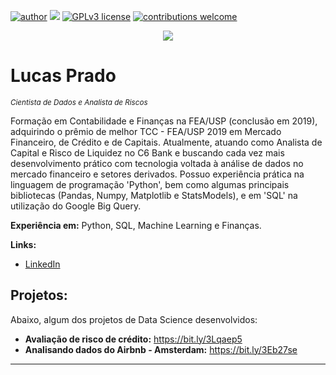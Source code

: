 [![author](https://img.shields.io/badge/author-carlosfab-red.svg)](https://www.linkedin.com/in/carlosfab) [![](https://img.shields.io/badge/python-3.7+-blue.svg)](https://www.python.org/downloads/release/python-365/) [![GPLv3 license](https://img.shields.io/badge/License-GPLv3-blue.svg)](http://perso.crans.org/besson/LICENSE.html) [![contributions welcome](https://img.shields.io/badge/contributions-welcome-brightgreen.svg?style=flat)](https://github.com/carlosfab/data_science/issues)

<p align="center">
  <img src="https://github.com/lucas-prado/template_portfolio/blob/master/banner.png?raw=true" >
</p>

# Lucas Prado
<sub>*Cientista de Dados e Analista de Riscos*</sub>

Formação em Contabilidade e Finanças na FEA/USP (conclusão em 2019), adquirindo o prêmio de melhor TCC - FEA/USP 2019 em Mercado Financeiro, de Crédito e de Capitais. Atualmente, atuando como Analista de Capital e Risco de Liquidez no C6 Bank e buscando cada vez mais desenvolvimento prático com tecnologia voltada à análise de dados no mercado financeiro e setores derivados. Possuo experiência prática na linguagem de programação 'Python', bem como algumas principais bibliotecas (Pandas, Numpy, Matplotlib e StatsModels), e em 'SQL' na utilização do Google Big Query.

**Experiência em:** Python, SQL, Machine Learning e Finanças.

**Links:**
* [LinkedIn](https://www.linkedin.com/in/lucas-alvarenga-prado-443a83168/)

## Projetos:
Abaixo, algum dos projetos de Data Science desenvolvidos:

* **Avaliação de risco de crédito:** https://bit.ly/3Lqaep5
* **Analisando dados do Airbnb - Amsterdam:** https://bit.ly/3Eb27se


---



